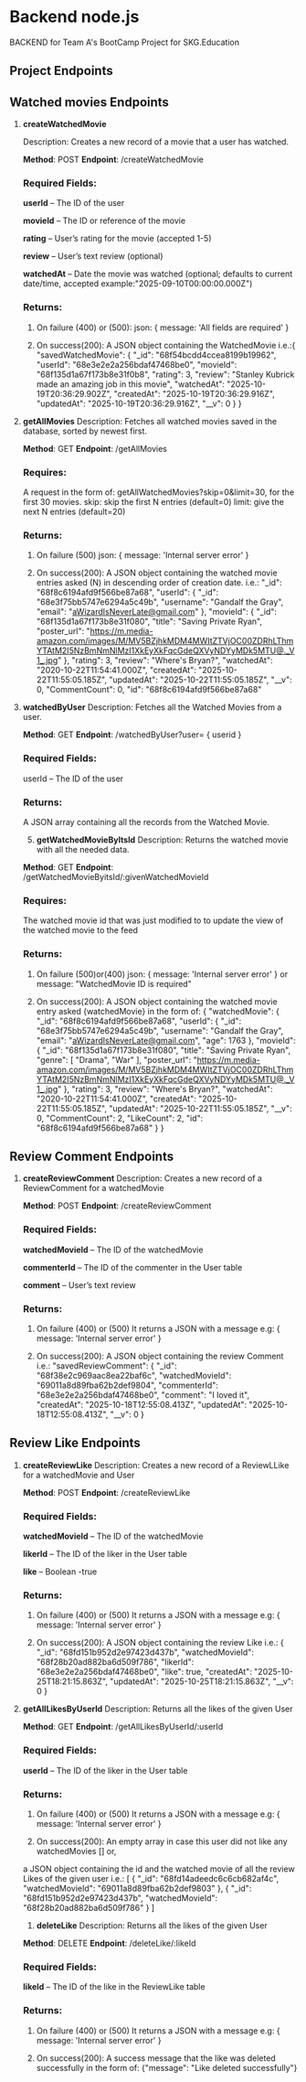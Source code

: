 # Backend node.js 

BACKEND for Team A's BootCamp Project for SKG.Education 

## Project Endpoints

## Watched movies Endpoints
1. **createWatchedMovie**
   
    Description:
    Creates a new record of a movie that a user has watched.

    **Method**: POST
    **Endpoint**: /createWatchedMovie

    ### Required Fields:

    **userId** – The ID of the user

    **movieId** – The ID or reference of the movie

    **rating** – User’s rating for the movie (accepted 1-5)

    **review** – User’s text review (optional)

    **watchedAt** – Date the movie was watched (optional; defaults to current date/time, accepted example:"2025-09-10T00:00:00.000Z")

    ### Returns:
    1. On failure (400) or (500):
    json: { message: 'All fields are required' } 

    2. On success(200): 
    A JSON object containing the WatchedMovie i.e.:{ "savedWatchedMovie": {
        "_id": "68f54bcdd4ccea8199b19962",
        "userId": "68e3e2e2a256bdaf47468be0",
        "movieId": "68f135d1a67f173b8e31f0b8",
        "rating": 3,
        "review": "Stanley Kubrick made an amazing job in this movie",
        "watchedAt": "2025-10-19T20:36:29.902Z",
        "createdAt": "2025-10-19T20:36:29.916Z",
        "updatedAt": "2025-10-19T20:36:29.916Z",
        "__v": 0
    }
}

3. **getAllMovies**
    Description:
    Fetches all watched movies saved in the database, sorted by newest first.
    
    **Method**: GET
    **Endpoint**: /getAllMovies
    
    ### Requires:    
    A request in the form of: getAllWatchedMovies?skip=0&limit=30, for the first 30 movies. 
    skip: skip the first N entries (default=0)
    limit: give the next N entries (default=20)
    
    ### Returns:
    
    1. On failure (500)
    json: { message: 'Internal server error' } 

    2. On success(200): 
    A JSON object containing the watched movie entries asked (N) in descending order of creation date. i.e.:
   "_id": "68f8c6194afd9f566be87a68",
        "userId": {
            "_id": "68e3f75bb5747e6294a5c49b",
            "username": "Gandalf the Gray",
            "email": "aWizardIsNeverLate@gmail.com"
        },
        "movieId": {
            "_id": "68f135d1a67f173b8e31f080",
            "title": "Saving Private Ryan",
            "poster_url": "https://m.media-amazon.com/images/M/MV5BZjhkMDM4MWItZTVjOC00ZDRhLThmYTAtM2I5NzBmNmNlMzI1XkEyXkFqcGdeQXVyNDYyMDk5MTU@._V1_.jpg"
        },
        "rating": 3,
        "review": "Where's Bryan?",
        "watchedAt": "2020-10-22T11:54:41.000Z",
        "createdAt": "2025-10-22T11:55:05.185Z",
        "updatedAt": "2025-10-22T11:55:05.185Z",
        "__v": 0,
        "CommentCount": 0,
        "id": "68f8c6194afd9f566be87a68"
    

4. **watchedByUser**
   Description:
   Fetches all the Watched Movies from a user.

   **Method**: GET
   **Endpoint**: /watchedByUser?user= { userid }

    ### Required Fields:

    userId – The ID of the user

   ### Returns:
   A JSON array containing all the records from the Watched Movie.

   5. **getWatchedMovieByItsId**
    Description:
    Returns the watched movie with all the needed data.
    
    **Method**: GET
    **Endpoint**: /getWatchedMovieByitsId/:givenWatchedMovieId
    
    ### Requires:    
    The watched movie id that was just modified to to update the view of the watched movie to the feed    
    ### Returns:
    
    1. On failure (500)or(400)
    json: { message: 'Internal server error' } or message: "WatchedMovie ID is required"

    2. On success(200): 
    A JSON object containing the watched movie entry asked {watchedMovie} in the form of:
   {
    "watchedMovie": {
        "_id": "68f8c6194afd9f566be87a68",
        "userId": {
            "_id": "68e3f75bb5747e6294a5c49b",
            "username": "Gandalf the Gray",
            "email": "aWizardIsNeverLate@gmail.com",
            "age": 1763
        },
        "movieId": {
            "_id": "68f135d1a67f173b8e31f080",
            "title": "Saving Private Ryan",
            "genre": [
                "Drama",
                "War"
            ],
            "poster_url": "https://m.media-amazon.com/images/M/MV5BZjhkMDM4MWItZTVjOC00ZDRhLThmYTAtM2I5NzBmNmNlMzI1XkEyXkFqcGdeQXVyNDYyMDk5MTU@._V1_.jpg"
        },
        "rating": 3,
        "review": "Where's Bryan?",
        "watchedAt": "2020-10-22T11:54:41.000Z",
        "createdAt": "2025-10-22T11:55:05.185Z",
        "updatedAt": "2025-10-22T11:55:05.185Z",
        "__v": 0,
        "CommentCount": 2,
        "LikeCount": 2,
        "id": "68f8c6194afd9f566be87a68"
    }
} 


## Review Comment Endpoints

1. **createReviewComment**
    Description:
    Creates a new record of a ReviewComment for a watchedMovie

    **Method**: POST
    **Endpoint**: /createReviewComment

    ### Required Fields:

    **watchedMovieId** – The ID of the watchedMovie

    **commenterId** – The ID of the commenter in the User table

    **comment** – User’s text review 

    ### Returns:
    1. On failure (400) or (500)
    It returns a JSON with a message e.g: { message: 'Internal server error' } 

    2. On success(200): 
    A JSON object containing the review Comment i.e.:
    "savedReviewComment": {
        "_id": "68f38e2c969aac8ea22baf6c",
        "watchedMovieId": "69011a8d89fba62b2def9804",
        "commenterId": "68e3e2e2a256bdaf47468be0",
        "comment": "I loved it",
        "createdAt": "2025-10-18T12:55:08.413Z",
        "updatedAt": "2025-10-18T12:55:08.413Z",
        "__v": 0
    }

## Review Like Endpoints

1. **createReviewLike**
    Description:
    Creates a new record of a ReviewLLike for a watchedMovie and User

    **Method**: POST
    **Endpoint**: /createReviewLike

    ### Required Fields:

    **watchedMovieId** – The ID of the watchedMovie

    **likerId** – The ID of the liker in the User table

    **like** – Boolean -true 

    ### Returns:
    1. On failure (400) or (500)
    It returns a JSON with a message e.g: { message: 'Internal server error' } 

    2. On success(200): 
    A JSON object containing the review Like i.e.:
    {
    "_id": "68fd151b952d2e97423d437b",
    "watchedMovieId": "68f28b20ad882ba6d509f786",
    "likerId": "68e3e2e2a256bdaf47468be0",
    "like": true,
    "createdAt": "2025-10-25T18:21:15.863Z",
    "updatedAt": "2025-10-25T18:21:15.863Z",
    "__v": 0
}

1. **getAllLikesByUserId**
    Description:
    Returns all the likes of the given User

    **Method**: GET
    **Endpoint**: /getAllLikesByUserId/:userId

    ### Required Fields:

    **userId** – The ID of the liker in the User table

    ### Returns:
    1. On failure (400) or (500)
    It returns a JSON with a message e.g: { message: 'Internal server error' } 

    2. On success(200): 
    An empty array in case this user did not like any watchedMovies [] or,

    a JSON object containing the id and the watched movie of all the review Likes of the given user i.e.:
    [
    {
        "_id": "68fd14adeedc6c6cb682af4c",
        "watchedMovieId": "69011a8d89fba62b2def9803"
    },
    {
        "_id": "68fd151b952d2e97423d437b",
        "watchedMovieId": "68f28b20ad882ba6d509f786"
    }
]

    1. **deleteLike**
    Description:
    Returns all the likes of the given User

    **Method**: DELETE
    **Endpoint**: /deleteLike/:likeId

    ### Required Fields:

    **likeId** – The ID of the like in the ReviewLike table

    ### Returns:
    1. On failure (400) or (500)
    It returns a JSON with a message e.g: { message: 'Internal server error' } 

    2. On success(200): 
    A success message that the like was deleted successfully in the form of:
    {"message": "Like deleted successfully"}
